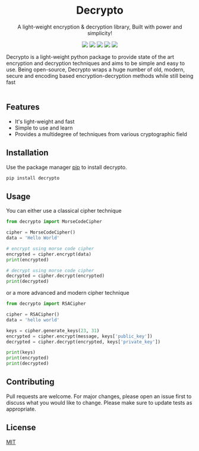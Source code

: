 <h1 align="center">Decrypto</h1>
<p align="center">A light-weight encryption & decryption library, Built with power and simplicity!</p>
<p align="center">
  <img src='https://img.shields.io/github/issues/pyGuru123/Decrypto?logo=github&color=blue'>
  <img src='https://img.shields.io/github/stars/pyGuru123/Decrypto?style=social'>
  <img src='https://img.shields.io/github/forks/pyGuru123/Decrypto?style=social&logo=git'>
  <img src='https://img.shields.io/badge/License-MIT-brightgreen'>
  <img src='https://img.shields.io/maintenance/yes/2023'>
</p>

<p>
    Decrypto is a light-weight python package to provide state of the art encryption and decryption techniques and aims to be simple and easy to use. Being open-source, Decrypto wraps a huge number of old, modern, secure and encoding based encryption-decryption methods while still being fast<br><br>
</p>

<h2>Features</h2>
<ul>
    <li>It's light-weight and fast</li>
    <li>Simple to use and learn</li>
    <li>Provides a multidegree of techniques from various cryptographic field</li>
</ul>

## Installation

Use the package manager [pip](https://pip.pypa.io/en/stable/) to install decrypto.

```bash
pip install decrypto
```

## Usage

You can either use a classical cipher technique

```python
from decrypto import MorseCodeCipher

cipher = MorseCodeCipher()
data = 'Hello World'

# encrypt using morse code cipher
encrypted = cipher.encrypt(data)
print(encrypted)

# decrypt using morse code cipher
decrypted = cipher.decrypt(encrypted)
print(decrypted)
```

or a more advanced and modern cipher technique

```python
from decrypto import RSACipher

cipher = RSACipher()
data = 'hello world'

keys = cipher.generate_keys(23, 31)
encrypted = cipher.encrypt(message, keys['public_key'])
decrypted = cipher.decrypt(encrypted, keys['private_key'])

print(keys)
print(encrypted)
print(decrypted)
```

## Contributing
Pull requests are welcome. For major changes, please open an issue first to discuss what you would like to change.
Please make sure to update tests as appropriate.

## License
[MIT](https://choosealicense.com/licenses/mit/)
